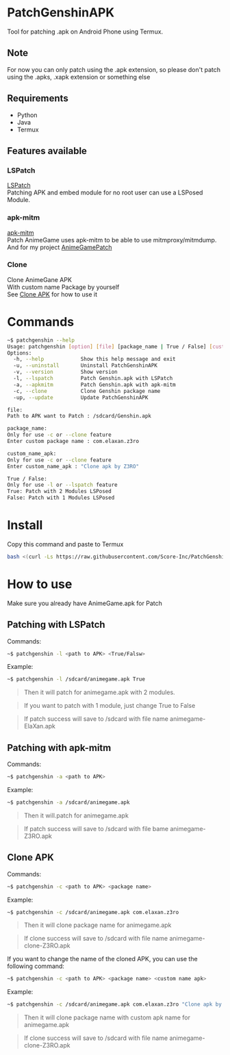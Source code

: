 # PatchGenshinAPK

Tool for patching .apk on Android Phone using Termux.

## Note

For now you can only patch using the .apk extension, so please don't patch using the .apks, .xapk extension or something else

## Requirements

* Python
* Java
* Termux

## Features available

### LSPatch

[LSPatch](https://github.com/LSPosed/LSPatch)\
Patching APK and embed module for no root user can use a LSPosed Module.

### apk-mitm

[apk-mitm](https://github.com/shroudedcode/apk-mitm)\
Patch AnimeGame uses apk-mitm to be able to use mitmproxy/mitmdump.\
And for my project [AnimeGamePatch](https://github.com/Score-Inc/AnimeGamePatch)

### Clone

Clone AnimeGane APK\
With custom name Package by yourself\
See [Clone APK](#clone-apk) for how to use it

# Commands

```sh
~$ patchgenshin --help
Usage: patchgenshin [option] [file] [package_name | True / False] [custom_name_apk]
Options:
  -h, --help            Show this help message and exit
  -u, --uninstall       Uninstall PatchGenshinAPK
  -v, --version         Show version
  -l, --lspatch         Patch Genshin.apk with LSPatch
  -a, --apkmitm         Patch Genshin.apk with apk-mitm
  -c, --clone           Clone Genshin package name
  -up, --update         Update PatchGenshinAPK

file:
Path to APK want to Patch : /sdcard/Genshin.apk

package_name:
Only for use -c or --clone feature
Enter custom package name : com.elaxan.z3ro

custom_name_apk:
Only for use -c or --clone feature
Enter custom_name_apk : "Clone apk by Z3RO"

True / False:
Only for use -l or --lspatch feature
True: Patch with 2 Modules LSPosed
False: Patch with 1 Modules LSPosed
```

# Install

Copy this command and paste to Termux
```bash
bash <(curl -Ls https://raw.githubusercontent.com/Score-Inc/PatchGenshinAPK/main/install.sh)
```

# How to use

Make sure you already have AnimeGame.apk for Patch

## Patching with LSPatch

Commands:
```sh
~$ patchgenshin -l <path to APK> <True/Falsw>
```

Example:
```sh
~$ patchgenshin -l /sdcard/animegame.apk True
```

> Then it will patch for animegame.apk with 2 modules.

> If you want to patch with 1 module, just change True to False

> If patch success will save to /sdcard with file name animegame-ElaXan.apk

## Patching with apk-mitm

Commands:
```sh
~$ patchgenshin -a <path to APK>
```

Example:
```sh
~$ patchgenshin -a /sdcard/animegame.apk
```

> Then it will.patch for animegame.apk

> If patch success will save to /sdcard with file bame animegame-Z3RO.apk

## Clone APK

Commands:
```sh
~$ patchgenshin -c <path to APK> <package name>
```

Example:
```sh
~$ patchgenshin -c /sdcard/animegame.apk com.elaxan.z3ro
```

> Then it will clone package name for animegame.apk

> If clone success will save to /sdcard with file name animegame-clone-Z3RO.apk

If you want to change the name of the cloned APK, you can use the following command:
```sh
~$ patchgenshin -c <path to APK> <package name> <custom name apk>
``` 

Example:
```sh
~$ patchgenshin -c /sdcard/animegame.apk com.elaxan.z3ro "Clone apk by Z3RO"
```

> Then it will clone package name with custom apk name for animegame.apk

> If clone success will save to /sdcard with file name animegame-clone-Z3RO.apk